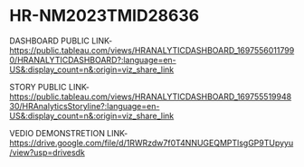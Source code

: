 # HR-NM2023TMID28636


DASHBOARD PUBLIC LINK-https://public.tableau.com/views/HRANALYTICDASHBOARD_16975560117990/HRANALYTICDASHBOARD?:language=en-US&:display_count=n&:origin=viz_share_link


STORY PUBLIC LINK-https://public.tableau.com/views/HRANALYTICDASHBOARD_16975551994830/HRAnalyticsStoryline?:language=en-US&:display_count=n&:origin=viz_share_link


VEDIO DEMONSTRETION LINK-https://drive.google.com/file/d/1RWRzdw7f0T4NNUGEQMPTlsgGP9TUpyyu/view?usp=drivesdk
